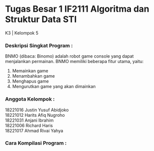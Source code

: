 # Tugas Besar 1 IF2111 Algoritma dan Struktur Data STI
K3 | Kelompok 5

### Deskripsi Singkat Program :
BNMO (dibaca: Binomo) adalah robot game console yang dapat menjalankan permainan. BNMO memiliki beberapa fitur utama, yaitu:  
  1. Memainkan game  
  2. Menambahkan game  
  3. Menghapus game  
  4. Mengurutkan game yang akan dimainkan  

### Anggota Kelompok :
18221016	Justin Yusuf Abidjoko  
18221012	Harits Afiq Nugroho  
18221031	Anjani Ibrahim  
18221006	Richard Haris  
18221017	Ahmad Rivai Yahya  

### Cara Kompilasi Program :
